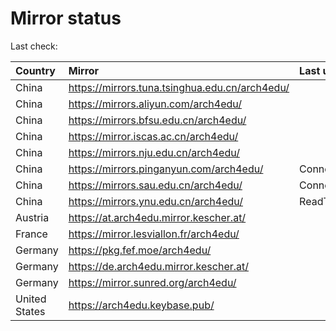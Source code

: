 <script src="./time.js"></script>
# Mirror status
Last check: <script type="text/javascript">localize(1673299083.4329913);</script>

|Country|Mirror|Last update|
|:------|:-----|:----------|
|China|https://mirrors.tuna.tsinghua.edu.cn/arch4edu/|<script type="text/javascript">localize(1673292049);</script>|
|China|https://mirrors.aliyun.com/arch4edu/|<script type="text/javascript">localize(1673292049);</script>|
|China|https://mirrors.bfsu.edu.cn/arch4edu/|<script type="text/javascript">localize(1673246167);</script>|
|China|https://mirror.iscas.ac.cn/arch4edu/|<script type="text/javascript">localize(1673292049);</script>|
|China|https://mirrors.nju.edu.cn/arch4edu/|<script type="text/javascript">localize(1673202666);</script>|
|China|https://mirrors.pinganyun.com/arch4edu/|ConnectTimeout|
|China|https://mirrors.sau.edu.cn/arch4edu/|ConnectionError|
|China|https://mirrors.ynu.edu.cn/arch4edu/|ReadTimeout|
|Austria|https://at.arch4edu.mirror.kescher.at/|<script type="text/javascript">localize(1673246167);</script>|
|France|https://mirror.lesviallon.fr/arch4edu/|<script type="text/javascript">localize(1673246167);</script>|
|Germany|https://pkg.fef.moe/arch4edu/|<script type="text/javascript">localize(1673246167);</script>|
|Germany|https://de.arch4edu.mirror.kescher.at/|<script type="text/javascript">localize(1673246167);</script>|
|Germany|https://mirror.sunred.org/arch4edu/|<script type="text/javascript">localize(1673246167);</script>|
|United States|https://arch4edu.keybase.pub/|<script type="text/javascript">localize(1673246167);</script>|

<script src="./tablefilter/tablefilter.js"></script>
<script src="./table.js"></script>